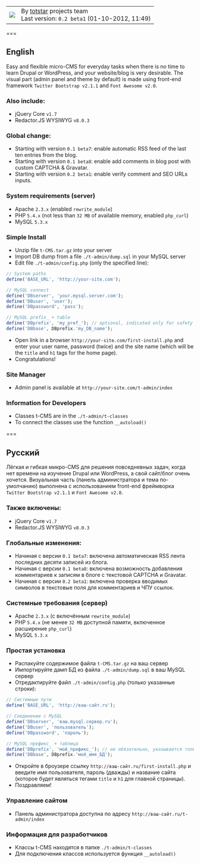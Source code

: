 <table>
<tbody>
<tr>
<td><img src="https://raw.github.com/VikkyShostak/t-CMS/master/theme/img/t-cms-logo.png"></td>
<td>By <a href="http://totstar.ru" target="_blank">totstar</a> projects team<br />
Last version: <code>0.2 beta1</code> (01-10-2012, 11:49)</td>
</tr>
</tbody>
</table>

===

## English
Easy and flexible micro-CMS for everyday tasks when there is no time to learn Drupal or WordPress, and your 
website/blog is very desirable. The visual part (admin panel and theme by default) is made using front-end framework 
`Twitter Bootstrap v2.1.1` and `Font Awesome v2.0`.

### Also include:
* jQuery Core `v1.7`
* Redactor.JS WYSIWYG `v8.0.3`

### Global change:
* Starting with version `0.1 beta7`: enable automatic RSS feed of the last ten entries from the blog.
* Starting with version `0.1 beta8`: enable add comments in blog post with custom CAPTCHA & Gravatar.
* Starting with version `0.2 beta1`: enable verify comment and SEO URLs inputs.

### System requirements (server)
* Apache `2.3.x` (enabled `rewrite_module`)
* PHP `5.4.x` (not less than `32 MB` of available memory, enabled `php_curl`)
* MySQL `5.3.x`

### Simple Install
* Unzip file `t-CMS.tar.gz` into your server
* Import DB dump from a file `./t-admin/dump.sql` in your MySQL server
* Edit file `./t-admin/config.php` (only the specified line):

```php
// System paths
define('BASE_URL', 'http://your-site.com');

// MySQL connect
define('DBserver', 'your.mysql.server.com');
define('DBuser', 'user');
define('DBpassword', 'pass');

// MySQL prefix_ + table
define('DBprefix', 'my_pref_'); // optional, indicated only for safety
define('DBbase', DBprefix.'my_DB_name');
```
* Open link in a browser `http://your-site.com/first-install.php` and enter your user name, password (twice) and the 
site name (which will be the `title` and `h1` tags for the home page).
* Congratulations!

### Site Manager
* Admin panel is available at `http://your-site.com/t-admin/index`

### Information for Developers
* Classes t-CMS are in the `./t-admin/t-classes`
* To connect the classes use the function `__autoload()`

===

## Русский
Лёгкая и гибкая микро-CMS для решения повседневных задач, когда нет времени на изучение Drupal или WordPress, а свой 
сайт/блог очень хочется. Визуальная часть (панель администратора и тема по-умолчанию) выполнена с использованием 
front-end фреймворка `Twitter Bootstrap v2.1.1` и `Font Awesome v2.0`.

### Также включены:
* jQuery Core `v1.7`
* Redactor.JS WYSIWYG `v8.0.3`

### Глобальные изменения:
* Начиная с версии `0.1 beta7`: включена автоматическая RSS лента последних десяти записей из блога.
* Начиная с версии `0.1 beta8`: включена возможность добавления комментариев к записям в блоге с текстовой CAPTCHA и Gravatar.
* Начиная с версии `0.2 beta1`: включена проверка вводимых символов в текстовые поля для комментариев и ЧПУ ссылок.

### Системные требования (сервер)
* Apache `2.3.x` (с включённым `rewrite_module`)
* PHP `5.4.x` (не менее `32 MB` доступной памяти, включенное расширение `php_curl`)
* MySQL `5.3.x`

### Простая установка
* Распакуйте содержимое файла `t-CMS.tar.gz` на ваш сервер
* Импортируйте дамп БД из файла `./t-admin/dump.sql` в ваш MySQL сервер
* Отредактируйте файл `./t-admin/config.php` (только указанные строки):

```php
// Системные пути 
define('BASE_URL', 'http://ваш-сайт.ru');

// Соединение с MySQL
define('DBserver', 'ваш.mysql.сервер.ru');
define('DBuser', 'пользователь');
define('DBpassword', 'пароль');

// MySQL префикс_ + таблица
define('DBprefix', 'мой_префикс_'); // не обязательно, указывается только в целях безопасности
define('DBbase', DBprefix.'моё_имя_БД');
```
* Откройте в броузере ссылку `http://ваш-сайт.ru/first-install.php` и введите имя пользователя, пароль (дважды) и 
название сайта (которое будет являться тегами `title` и `h1` для главной страницы).
* Поздравляем!

### Управление сайтом
* Панель администратора доступна по адресу `http://ваш-сайт.ru/t-admin/index`
 
### Информация для разработчиков
* Классы t-CMS находятся в папке `./t-admin/t-classes`
* Для подключения классов используется функция `__autoload()`